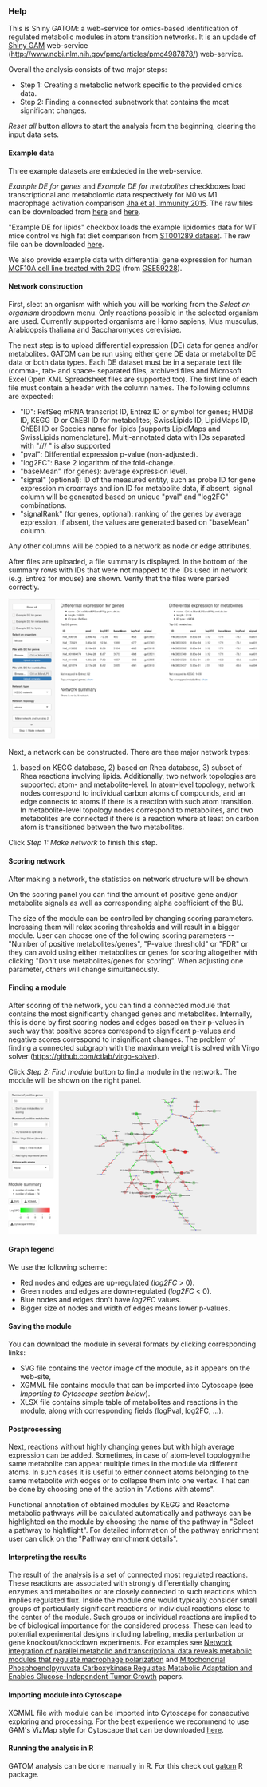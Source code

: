 ### Help

This is Shiny GATOM:
a web-service for omics-based identification of regulated metabolic modules in atom transition networks. It is an updade of
[Shiny GAM](https://artyomovlab.wustl.edu/shiny/gam/) web-service (http://www.ncbi.nlm.nih.gov/pmc/articles/pmc4987878/) web-service.

Overall the analysis consists of two major steps:

* Step 1: Creating a metabolic network specific to the provided omics data.
* Step 2: Finding a connected subnetwork that contains the most significant changes.

*Reset all* button allows to start the analysis from the beginning, clearing the input data sets.


#### Example data

Three example datasets are embdeded in the web-service.

*Example DE for genes* and  *Example DE for metabolites* checkboxes load
transcriptional and metabolomic data respectively for M0 vs M1 macrophage activation comparison [Jha et al, Immunity 2015](http://dx.doi.org/10.1016/j.immuni.2015.02.005).
The raw files can be downloaded from [here](https://artyomovlab.wustl.edu/publications/supp_materials/GAM/Ctrl.vs.MandLPSandIFNg.gene.de.tsv) and [here](https://artyomovlab.wustl.edu/publications/supp_materials/GAM/Ctrl.vs.MandLPSandIFNg.met.de.tsv).

"Example DE for lipids" checkbox loads the example lipidomics data for WT mice control vs high fat diet
comparison from [ST001289 dataset](https://www.metabolomicsworkbench.org/data/DRCCMetadata.php?Mode=Study&StudyID=ST001289). The raw file can be downloaded [here](https://artyomovlab.wustl.edu/publications/supp_materials/GATOM/Ctrl.vs.HighFat.lipid.de.csv).

We also provide example data with differential gene expression for human [MCF10A cell line treated with 2DG](https://artyomovlab.wustl.edu/publications/supp_materials/GAM/MCF10A.Ctrl.vs.2DG.gene.de.tsv)
(from [GSE59228](http://www.ncbi.nlm.nih.gov/geo/query/acc.cgi?acc=GSE59228)).


#### Network construction

First, slect an organism with which you will be working from the *Select an organism*
dropdown menu. Only reactions possible in the selected organism are used.
Currently supported organisms are Homo sapiens, Mus musculus, 
Arabidopsis thaliana and Saccharomyces cerevisiae.

The next step is to upload differential expression (DE) data
for genes and/or metabolites. GATOM can be run using
either gene DE data or metabolite DE data or both data types. Each DE dataset
must be in a separate text file (comma-, tab- and space- separated files, 
archived files and Microsoft Excel Open XML Spreadsheet files are supported too). 
The first line of each file must contain a header with the column names. 
The following columns are expected:

* "ID": RefSeq mRNA transcript ID, Entrez ID or symbol for genes;
  HMDB ID, KEGG ID or ChEBI ID for metabolites; 
  SwissLipids ID, LipidMaps ID, ChEBI ID or Species name for lipids (supports LipidMaps and SwissLipids nomenclature). 
  Multi-annotated data with IDs separated with "/// " is also supported
* "pval": Differential expression p-value (non-adjusted).
* "log2FC": Base 2 logarithm of the fold-change.
* "baseMean" (for genes): average expression level.
* "signal" (optional): ID of the measured entity, such as probe ID for gene expression microarrays and ion ID for metabolite data, if absent, signal column will be generated
based on unique "pval" and "log2FC" combinations.
* "signalRank" (for genes, optional): ranking of the genes by average expression, if absent, the values are generated based on "baseMean" column.

Any other columns will be copied to a network as node or edge attributes.

After files are uploaded, a file summary is displayed. In the bottom of the summary rows
with IDs that were not mapped to the IDs used in network (e.g. Entrez for mouse) are shown. Verify that the files were parsed correctly.

![Summary of the example data](www/img/data_summary.png)

Next, a network can be constructed. There are thee major network types:
1) based on KEGG database, 2) based on Rhea database, 3) subset of Rhea reactions involving lipids. Additionally, two network topologies are supported: atom- and metabolite-level.
In atom-level topology, network nodes correspond to individual carbon atoms of compounds,
and an edge connects to atoms if there is a reaction with such atom transition.
In metabolite-level topology nodes correspond to metabolites, and two metabolites
are connected if there is a reaction where at least on carbon atom is transitioned between
the two metabolites.

Click *Step 1: Make network* to finish this step.

#### Scoring network

After making a network, the statistics on network structure will be shown. 

On the scoring panel you can find the amount of positive gene and/or metabolite signals 
as well as corresponding alpha coefficient of the BU. 

The size of the module can be controlled by changing scoring parameters. 
Increasing them will relax scoring thresholds and will result in a bigger module.
User can choose one of the following scoring parameters -- "Number of positive metabolites/genes", 
"P-value threshold" or "FDR" or they can avoid using either metabolites or genes for scoring altogether with 
clicking "Don't use metabolites/genes for scoring". When adjusting one parameter, others will change simultaneously.

#### Finding a module

After scoring of the network, you can find a connected module that contains the most
significantly changed genes and metabolites. Internally, this is done by first
scoring nodes and edges based on their p-values in such way that positive scores
correspond to significant p-values and negative scores correspond to
insignificant changes. The problem of finding a connected subgraph with
the maximum weight is solved with Virgo solver (https://github.com/ctlab/virgo-solver).

Click *Step 2: Find module* button to find a module in the network. The module will
be shown on the right panel.

![Example of a module](www/img/module.png)

#### Graph legend

We use the following scheme:

* Red nodes and edges are up-regulated (*log2FC* > 0).
* Green nodes and edges are down-regulated (*log2FC* < 0).
* Blue nodes and edges don't have *log2FC* values.
* Bigger size of nodes and width of edges means lower p-values.

#### Saving the module

You can download the module in several formats by clicking corresponding links:
* SVG file contains the vector image of the module, as it appears on the web-site,
* XGMML file contains module that can be imported into Cytoscape (see *Importing to Cytoscape section below*).
* XLSX file contains simple table of metabolites and reactions in the module, along with corresponding fields (logPval, log2FC, …).

#### Postprocessing

Next, reactions without highly changing genes but with high average expression can be added. 
Sometimes, in case of atom-level topologynthe same metabolite can appear multiple 
times in the module via different atoms. In such cases it is useful to either connect 
atoms belonging to the same metabolite with edges or to collapse them into one vertex. 
That can be done by choosing one of the action in "Actions with atoms".

Functional annotation of obtained modules by KEGG and Reactome metabolic pathways 
will be calculated automatically and pathways can be highlighted on the module by 
choosing the name of the pathway in "Select a pathway to hightlight". For detailed 
information of the pathway enrichment user can click on the "Pathway enrichment details".

#### Interpreting the results

The result of the analysis is a set of connected most regulated reactions. These reactions
are associated with strongly differentially changing enzymes and metabolites or
are closely connected to such reactions which implies regulated flux.
Inside the module one would typically consider small groups of particularly
significant reactions or individual reactions close
to the center of the module. Such groups or individual reactions are implied
to be of biological importance for the considered process.
These can lead to potential experimental designs including labeling,
media perturbation or gene knockout/knockdown experiments. For examples
see [Network integration of parallel metabolic and transcriptional data reveals metabolic modules that regulate macrophage polarization](http://www.ncbi.nlm.nih.gov/pubmed/25786174)
and [Mitochondrial Phosphoenolpyruvate Carboxykinase Regulates Metabolic Adaptation and Enables Glucose-Independent Tumor Growth](http://www.ncbi.nlm.nih.gov/pubmed/26474064)
papers.

#### Importing module into Cytoscape

XGMML file with module can be imported into Cytoscape for consecutive exploring
and processing. For the best experience we recommend to use GAM's
VizMap style for Cytoscape that can be downloaded
[here](https://artyomovlab.wustl.edu/publications/supp_materials/GAM/GAM_VizMap.xml).

#### Running the analysis in R

GATOM analysis can be done manually in R. For this check out [gatom](https://github.com/ctlab/gatom/) R package.




